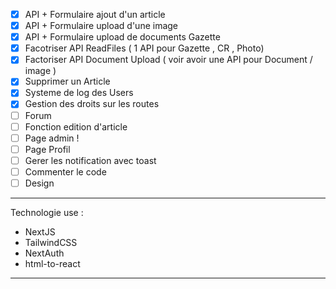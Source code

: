 - [x] API + Formulaire ajout d'un article
- [x] API + Formulaire upload d'une image
- [x] API + Formulaire upload de documents Gazette
- [x] Facotriser API ReadFiles ( 1 API pour Gazette , CR , Photo)
- [x] Factoriser API Document Upload ( voir avoir une API pour Document / image )
- [x] Supprimer un Article
- [x] Systeme de log des Users
- [x] Gestion des droits sur les routes
- [ ] Forum
- [ ] Fonction edition d'article
- [ ] Page admin !
- [ ] Page Profil 
- [ ] Gerer les notification avec toast
- [ ] Commenter le code
- [ ] Design

---

Technologie use :

- NextJS
- TailwindCSS
- NextAuth
- html-to-react

---

